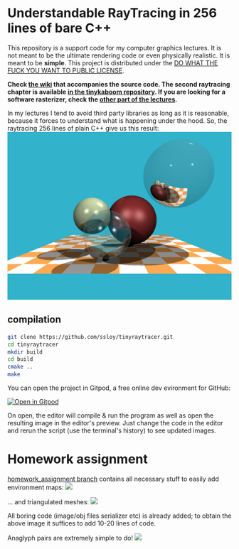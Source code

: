 # Understandable RayTracing in 256 lines of bare C++

This repository is a support code for my computer graphics lectures. It is not meant to be the ultimate rendering code or even physically realistic. It is meant to be **simple**. This project is distributed under the [DO WHAT THE FUCK YOU WANT TO PUBLIC LICENSE](https://en.wikipedia.org/wiki/WTFPL).

**Check [the wiki](https://github.com/ssloy/tinyraytracer/wiki) that accompanies the source code. The second raytracing chapter is available [in the tinykaboom repository](https://github.com/ssloy/tinykaboom/wiki). If you are looking for a software rasterizer, check the [other part of the lectures](https://github.com/ssloy/tinyrenderer/wiki).**

In my lectures I tend to avoid third party libraries as long as it is reasonable, because it forces to understand what is happening under the hood. So, the raytracing 256 lines of plain C++ give us this result:
![](https://raw.githubusercontent.com/ssloy/tinyraytracer/master/out.jpg)

## compilation
```sh
git clone https://github.com/ssloy/tinyraytracer.git
cd tinyraytracer
mkdir build
cd build
cmake ..
make
```

You can open the project in Gitpod, a free online dev evironment for GitHub:

[![Open in Gitpod](https://gitpod.io/button/open-in-gitpod.svg)](https://gitpod.io/#https://github.com/ssloy/tinyraytracer)

On open, the editor will compile & run the program as well as open the resulting image in the editor's preview.
Just change the code in the editor and rerun the script (use the terminal's history) to see updated images.

# Homework assignment
[homework_assignment branch](https://github.com/ssloy/tinyraytracer/tree/homework_assignment) contains all necessary stuff to easily add environment maps:
![](https://raw.githubusercontent.com/ssloy/tinyraytracer/homework_assignment/out-envmap.jpg)

... and triangulated meshes:
![](https://raw.githubusercontent.com/ssloy/tinyraytracer/homework_assignment/out-envmap-duck.jpg)

All boring code (image/obj files serializer etc) is already added; to obtain the above image it suffices to add 10-20 lines of code.

Anaglyph pairs are extremely simple to do!
![](https://raw.githubusercontent.com/ssloy/tinyraytracer/master/anaglyph.jpg)
